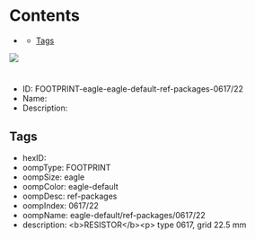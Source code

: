 



Contents
========

* [](#)
	* [Tags](#tags)
  
![][im]
# 

- ID: FOOTPRINT-eagle-eagle-default-ref-packages-0617/22
- Name: 
- Description: 

## Tags

- hexID: 
- oompType: FOOTPRINT
- oompSize: eagle
- oompColor: eagle-default
- oompDesc: ref-packages
- oompIndex: 0617/22
- oompName: eagle-default/ref-packages/0617/22
- description: &lt;b&gt;RESISTOR&lt;/b&gt;&lt;p&gt;&#xD;
type 0617, grid 22.5 mm



[im]: image.png
